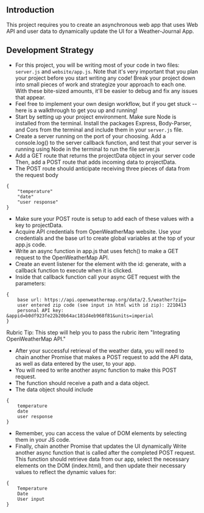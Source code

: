 
## Introduction

This project requires you to create an asynchronous web app that uses Web API and user data to dynamically update the UI for a Weather-Journal App.

## Development Strategy

- For this project, you will be writing most of your code in two files: `server.js` and `website/app.js`. Note that it's very important that you plan your project before you start writing any code! Break your project down into small pieces of work and strategize your approach to each one. With these bite-sized amounts, it'll be easier to debug and fix any issues that appear.
- Feel free to implement your own design workflow, but if you get stuck -- here is a walkthrough to get you up and running! 
- Start by setting up your project environment. Make sure Node is installed from the terminal. Install the packages Express, Body-Parser, and Cors from the terminal and include them in your `server.js` file.
- Create a server running on the port of your choosing. Add a console.log() to the server callback function, and test that your server is running using Node in the terminal to run the file server.js
- Add a GET route that returns the projectData object in your server code Then, add a POST route that adds incoming data to projectData.
- The POST route should anticipate receiving three pieces of data from the request body
```
{
    "temperature"
    "date"
    "user response"
}
```
- Make sure your POST route is setup to add each of these values with a key to projectData.
- Acquire API credentials from OpenWeatherMap website. Use your credentials and the base url to create global variables at the top of your app.js code.
- Write an async function in app.js that uses fetch() to make a GET request to the OpenWeatherMap API.
- Create an event listener for the element with the id: generate, with a callback function to execute when it is clicked.
- Inside that callback function call your async GET request with the parameters:
```
{
    base url: https://api.openweathermap.org/data/2.5/weather?zip=
    user entered zip code (see input in html with id zip): 2210413
    personal API key: &appid=b0df923fe22b20b64ac181d4eb968f81&units=imperial
}
```
Rubric Tip: This step will help you to pass the rubric item "Integrating OpenWeatherMap API."

- After your successful retrieval of the weather data, you will need to chain another Promise that makes a POST request to add the API data, as well as data entered by the user, to your app.
- You will need to write another async function to make this POST request.
- The function should receive a path and a data object.
- The data object should include
```
{
    temperature
    date
    user response
}
```
- Remember, you can access the value of DOM elements by selecting them in your JS code.
- Finally, chain another Promise that updates the UI dynamically Write another async function that is called after the completed POST request. This function should retrieve data from our app, select the necessary elements on the DOM (index.html), and then update their necessary values to reflect the dynamic values for:
```
{
    Temperature
    Date
    User input
}
```